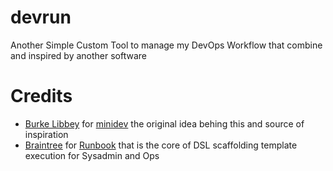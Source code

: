 # devrun
Another Simple Custom Tool to manage my DevOps Workflow that combine and inspired by another software


# Credits

- [Burke Libbey](https://github.com/burke) for [minidev](https://github.com/burke/minidev) the original idea behing this and source of inspiration
- [Braintree](https://www.braintreepayments.com) for [Runbook](https://github.com/braintree/runbook) that is the core of DSL scaffolding template execution for Sysadmin and Ops
